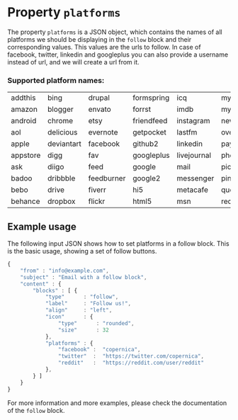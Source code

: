 # Property `platforms`

The property `platforms` is a JSON object, which contains the names of all platforms we should be displaying in the `follow` block and their corresponding values. This values are the urls to follow. In case of facebook, twitter, linkedin and googleplus you can also provide a username instead of url, and we will create a url from it.
 
### Supported platform names:

|          |         |         |         |         |         |         |         |         |
|:---------|---------|---------|---------|---------|---------|---------|---------|---------|
| addthis | bing | drupal | formspring | icq | myspace1 | share | tripadvisor | wordpress |
| amazon | blogger | envato | forrst | imdb | myspace2 | skype | tumblr | xbox |
| android | chrome | etsy | friendfeed | instagram | newsvine | snapchat | twitter | xing |
| aol | delicious | evernote | getpocket | lastfm | overflow | soundcloud | twitter2 | yahoo |
| apple | deviantart | facebook | github2 | linkedin | paypal | squidoo | viber | yelp |
| appstore | digg | fav | googleplus | livejournal | photobucket | steam | vimeo | youtube |
| ask | diigo | feed | google | mail | picasa | store | whatsapp | youtube2 |
| badoo | dribbble | feedburner | google2 | messenger | pinterest | stumbleupon | wikipedia | zoosk |
| bebo | drive | fiverr | hi5 | metacafe | quora | techcrunch | windows | zootool |
| behance | dropbox | flickr | html5 | msn | reddit | technorati | windows8 | zynga |

## Example usage

The following input JSON shows how to set platforms in a follow block. This is
the basic usage, showing a set of follow buttons.

```javascript
{
    "from" : "info@example.com",
    "subject" : "Email with a follow block",
    "content" : {
        "blocks" : [ {
            "type"      : "follow",
            "label"     : "Follow us!",
            "align"     : "left",
            "icon"      : {
                "type"      : "rounded",
                "size"      : 32
            },
            "platforms" : {
                "facebook" :  "copernica",
                "twitter"  :  "https://twitter.com/copernica",
                "reddit"   :  "https://reddit.com/user/reddit"
            },
        } ]
    }
}
```

For more information and more examples, please check the documentation of the `follow` block.
